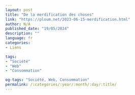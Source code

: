 ```yaml
---
layout: post
title: "De la merdification des choses"
link: "https://ploum.net/2023-06-15-merdification.html"
author: N/A
published_date: "19/05/2024"
description: ""
language: fr
categories:
- Liens

tags:
- "Société"
- "Web"
- "Consommation"

og-tags: "Société, Web, Consommation"
permalink: /:categories/:year/:month/:day/:title/
---
```

